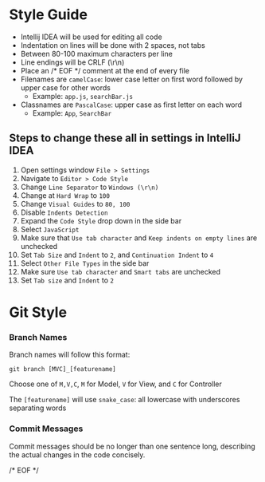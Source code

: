 # Style Guide
- Intellij IDEA will be used for editing all code
- Indentation on lines will be done with 2 spaces, not tabs
- Between 80-100 maximum characters per line
- Line endings will be CRLF (\r\n)
- Place an /* EOF */ comment at the end of every file
- Filenames are `camelCase`: lower case letter on first word followed by upper case for
 other words
  - Example: `app.js`, `searchBar.js`
- Classnames are `PascalCase`: upper case as first letter on each word
  - Example: `App`, `SearchBar` 

## Steps to change these all in settings in IntelliJ IDEA
1. Open settings window `File > Settings`
2. Navigate to `Editor > Code Style`
3. Change `Line Separator` to `Windows (\r\n)`
4. Change at `Hard Wrap` to `100`
5. Change `Visual Guides` to `80, 100`
6. Disable `Indents Detection`
7. Expand the `Code Style` drop down in the side bar
8. Select `JavaScript`
9. Make sure that `Use tab character` and `Keep indents on empty lines` are unchecked
10. Set `Tab Size` and `Indent` to `2`, and `Continuation Indent` to `4`
11. Select `Other File Types` in the side bar
12. Make sure `Use tab character` and `Smart tabs` are unchecked
13. Set `Tab size` and `Indent` to `2`


# Git Style
### Branch Names
Branch names will follow this format: 
```
git branch [MVC]_[featurename]
```

Choose one of `M,V,C`, `M` for Model, `V` for View, and `C` for Controller

The `[featurename]` will use `snake_case`: all lowercase with underscores separating words

### Commit Messages
Commit messages should be no longer than one sentence long, describing the actual
changes in the code concisely.

/* EOF */